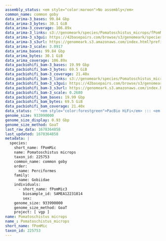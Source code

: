 ```yaml
---
assembly_status: <em style="color:maroon">No assembly</em>
common_name: common goby
data_arima-3_bases: 99.84 Gbp
data_arima-3_bytes: 30.1 GiB
data_arima-3_coverage: 106.89x
data_arima-3_links: s3://genomeark/species/Pomatoschistus_microps/fPomMic3/genomic_data/arima/<br>
data_arima-3_s3gui: https://42basepairs.com/browse/s3/genomeark/species/Pomatoschistus_microps/fPomMic3/genomic_data/arima/
data_arima-3_s3url: https://genomeark.s3.amazonaws.com/index.html?prefix=species/Pomatoschistus_microps/fPomMic3/genomic_data/arima/
data_arima-3_scale: 3.0917
data_arima_bases: 99.84 Gbp
data_arima_bytes: 30.1 GiB
data_arima_coverage: 106.89x
data_pacbiohifi_bam-3_bases: 19.99 Gbp
data_pacbiohifi_bam-3_bytes: 69.5 GiB
data_pacbiohifi_bam-3_coverage: 21.40x
data_pacbiohifi_bam-3_links: s3://genomeark/species/Pomatoschistus_microps/fPomMic3/genomic_data/pacbio_hifi/<br>
data_pacbiohifi_bam-3_s3gui: https://42basepairs.com/browse/s3/genomeark/species/Pomatoschistus_microps/fPomMic3/genomic_data/pacbio_hifi/
data_pacbiohifi_bam-3_s3url: https://genomeark.s3.amazonaws.com/index.html?prefix=species/Pomatoschistus_microps/fPomMic3/genomic_data/pacbio_hifi/
data_pacbiohifi_bam-3_scale: 0.2680
data_pacbiohifi_bam_bases: 19.99 Gbp
data_pacbiohifi_bam_bytes: 69.5 GiB
data_pacbiohifi_bam_coverage: 21.40x
data_status: '''<em style="color:forestgreen">PacBio HiFi</em> ::: <em style="color:forestgreen">Arima</em>'''
genome_size: 933990000
genome_size_display: 0.93 Gbp
genome_size_method: GoaT
last_raw_data: 1678364858
last_updated: 1678364858
metadata: |
  species:
    short_name: fPomMic
    name: Pomatoschistus microps
    taxon_id: 225753
    common_name: common goby
    order:
      name: Perciformes
    family:
      name: Gobiidae
    individuals:
      - short_name: fPomMic3
        biosample_id: SAMEA12231814
        sex:
    genome_size: 933990000
    genome_size_method: GoaT
    project: [ vgp ]
name: Pomatoschistus microps
name_: Pomatoschistus_microps
short_name: fPomMic
taxon_id: 225753
---
```

